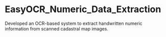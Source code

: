 # EasyOCR_Numeric_Data_Extraction
Developed an OCR-based system to extract handwritten numeric information from scanned cadastral map images.
